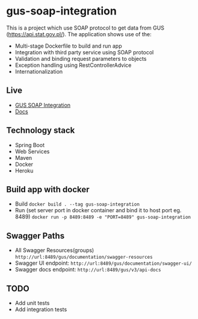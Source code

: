 # gus-soap-integration
This is a project which use SOAP protocol to get data from GUS (https://api.stat.gov.pl/). The application shows use of the:
- Multi-stage Dockerfile to build and run app
- Integration with third party service using SOAP protocol
- Validation and binding request parameters to objects
- Exception handling using RestControllerAdvice
- Internationalization

## Live
- <a href="https://gus-soap-integration.herokuapp.com">GUS SOAP Integration</a>
- <a href="https://gus-soap-integration.herokuapp.com/gus/documentation/swagger-ui/">Docs</a>

## Technology stack
- Spring Boot
- Web Services
- Maven
- Docker
- Heroku

## Build app with docker
- Build `docker build . --tag gus-soap-integration`
- Run (set server port in docker container and bind it to host port eg. 8489) `docker run -p 8489:8489 -e "PORT=8489" gus-soap-integration`

## Swagger Paths
- All Swagger Resources(groups) `http://url:8489/gus/documentation/swagger-resources`
- Swagger UI endpoint: `http://url:8489/gus/documentation/swagger-ui/`
- Swagger docs endpoint: `http://url:8489/gus/v3/api-docs`

## TODO
- Add unit tests
- Add integration tests